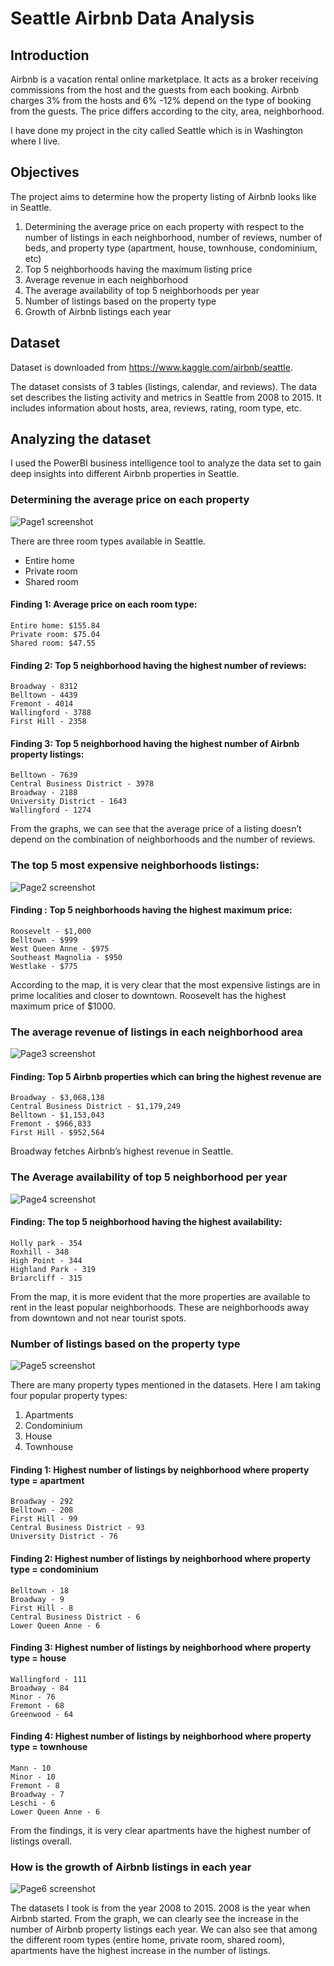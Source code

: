 # Seattle Airbnb Data Analysis

## Introduction
Airbnb is a vacation rental online marketplace. It acts as a broker receiving commissions from the host and the guests from each booking. Airbnb charges 3% from the hosts and 6% -12% depend on the type of booking from the guests. The price differs according to the city, area, neighborhood.

I have done my project in the city called Seattle which is in Washington where I live. 

## Objectives
The project aims to determine how the property listing of Airbnb looks like in Seattle.
1. Determining the average price on each property with respect to the number of listings in each neighborhood, number of reviews, number of beds, and property type (apartment, house, townhouse, condominium, etc)
2. Top 5 neighborhoods having the maximum listing price
3. Average revenue in each neighborhood
4. The average availability of top 5 neighborhoods per year
5. Number of listings based on the property type
6. Growth of Airbnb listings each year

## Dataset
Dataset is downloaded from https://www.kaggle.com/airbnb/seattle.

The dataset consists of 3 tables (listings, calendar, and reviews). The data set describes the listing activity and metrics in Seattle from 2008 to 2015. It includes information about hosts, area, reviews, rating, room type, etc.

## Analyzing the dataset
I used the PowerBI business intelligence tool to analyze the data set to gain deep insights into different Airbnb properties in Seattle.

### Determining the average price on each property

![Page1 screenshot](/images/Page1.JPG)

There are three room types available in Seattle.
* Entire home
* Private room
* Shared room

#### Finding 1: Average price on each room type:
```
Entire home: $155.84
Private room: $75.04
Shared room: $47.55
```

#### Finding 2: Top 5 neighborhood having the highest number of reviews:
```
Broadway - 8312
Belltown - 4439
Fremont - 4014
Wallingford - 3788
First Hill - 2358
```

#### Finding 3: Top 5 neighborhood having the highest number of Airbnb property listings:
```
Belltown - 7639
Central Business District - 3978
Broadway - 2188
University District - 1643
Wallingford - 1274
```

From the graphs, we can see that the average price of a listing doesn’t depend on the combination of neighborhoods and the number of reviews.

### The top 5 most expensive neighborhoods listings:

![Page2 screenshot](/images/Page2.JPG)

#### Finding : Top 5 neighborhoods having the highest maximum price:
```
Roosevelt - $1,000
Belltown - $999
West Queen Anne - $975 
Southeast Magnolia - $950
Westlake - $775
```

According to the map, it is very clear that the most expensive listings are in prime localities and closer to downtown. Roosevelt has the highest maximum price of $1000.

### The average revenue of listings in each neighborhood area

![Page3 screenshot](/images/Page3.JPG)

#### Finding: Top 5 Airbnb properties which can bring the highest revenue are
```
Broadway - $3,068,138
Central Business District - $1,179,249
Belltown - $1,153,043
Fremont - $966,833
First Hill - $952,564
```

Broadway fetches Airbnb’s highest revenue in Seattle.

### The Average availability of top 5 neighborhood per year

![Page4 screenshot](/images/Page4.JPG)

#### Finding: The top 5 neighborhood having the highest availability:
```
Holly park - 354
Roxhill - 348
High Point - 344
Highland Park - 319
Briarcliff - 315
```

From the map, it is more evident that the more properties are available to rent in the least popular neighborhoods. These are neighborhoods away from downtown and not near tourist spots.

### Number of listings based on the property type 

![Page5 screenshot](/images/Page5.JPG)

There are many property types mentioned in the datasets.
Here I am taking four popular property types:
1. Apartments
2. Condominium
3. House
4. Townhouse

#### Finding 1: Highest number of listings by neighborhood where  property type = apartment
```
Broadway - 292
Belltown - 208
First Hill - 99
Central Business District - 93
University District - 76
```

#### Finding 2: Highest number of listings by neighborhood where  property type = condominium
```
Belltown - 18
Broadway - 9
First Hill - 8
Central Business District - 6
Lower Queen Anne - 6
```

#### Finding 3: Highest number of listings by neighborhood where  property type = house
```
Wallingford - 111
Broadway - 84
Minor - 76
Fremont - 68
Greenwood - 64
```

#### Finding 4: Highest number of listings by neighborhood where  property type = townhouse
```
Mann - 10
Minor - 10
Fremont - 8
Broadway - 7
Leschi - 6
Lower Queen Anne - 6
```

From the findings, it is very clear apartments have the highest number of listings overall.

### How is the growth of Airbnb listings in each year

![Page6 screenshot](/images/Page6.JPG)

The datasets I took is from the year 2008 to 2015. 2008 is the year when Airbnb started.
From the graph, we can clearly see the increase in the number of Airbnb property listings each year. We can also see that among the different room types (entire home, private room, shared room), apartments have the highest increase in the number of listings. 

